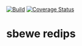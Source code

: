 [![Build](https://github.com/E-gy/sbewe-redips/actions/workflows/contest.yml/badge.svg?branch=master)](https://github.com/E-gy/sbewe-redips/actions/workflows/contest.yml?query=branch%3Amaster)
[![Coverage Status](https://coveralls.io/repos/github/E-gy/sbewe-redips/badge.svg?branch=master&t=hm2C4O)](https://coveralls.io/github/E-gy/sbewe-redips?branch=master)
# sbewe redips
